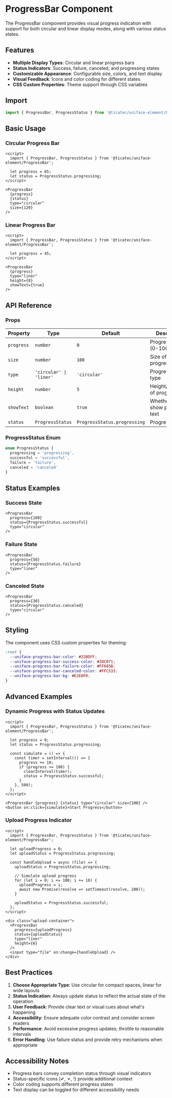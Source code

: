 # ProgressBar Component

The ProgressBar component provides visual progress indication with support for both circular and linear display modes, along with various status states.

## Features

- **Multiple Display Types**: Circular and linear progress bars
- **Status Indicators**: Success, failure, canceled, and progressing states
- **Customizable Appearance**: Configurable size, colors, and text display
- **Visual Feedback**: Icons and color coding for different states
- **CSS Custom Properties**: Theme support through CSS variables

## Import

```typescript
import { ProgressBar, ProgressStatus } from '@ticatec/uniface-element/ProgressBar';
```

## Basic Usage

### Circular Progress Bar

```svelte
<script>
  import { ProgressBar, ProgressStatus } from '@ticatec/uniface-element/ProgressBar';
  
  let progress = 65;
  let status = ProgressStatus.progressing;
</script>

<ProgressBar 
  {progress} 
  {status}
  type="circular" 
  size={120} 
/>
```

### Linear Progress Bar

```svelte
<script>
  import { ProgressBar, ProgressStatus } from '@ticatec/uniface-element/ProgressBar';
  
  let progress = 45;
</script>

<ProgressBar 
  {progress}
  type="liner" 
  height={8}
  showText={true}
/>
```

## API Reference

### Props

| Property | Type | Default | Description |
|----------|------|---------|-------------|
| `progress` | `number` | `0` | Progress value (0-100) |
| `size` | `number` | `100` | Size of circular progress bar |
| `type` | `'circular' \| 'liner'` | `'circular'` | Progress bar type |
| `height` | `number` | `5` | Height/thickness of progress bar |
| `showText` | `boolean` | `true` | Whether to show progress text |
| `status` | `ProgressStatus` | `ProgressStatus.progressing` | Progress status |

### ProgressStatus Enum

```typescript
enum ProgressStatus {
  progressing = 'progressing',
  successful = 'successful',
  failure = 'failure',
  canceled = 'canceled'
}
```

## Status Examples

### Success State

```svelte
<ProgressBar 
  progress={100} 
  status={ProgressStatus.successful}
  type="circular"
/>
```

### Failure State

```svelte
<ProgressBar 
  progress={50} 
  status={ProgressStatus.failure}
  type="liner"
/>
```

### Canceled State

```svelte
<ProgressBar 
  progress={30} 
  status={ProgressStatus.canceled}
  type="circular"
/>
```

## Styling

The component uses CSS custom properties for theming:

```css
:root {
  --uniface-progress-bar-color: #22BDFF;
  --uniface-progress-bar-success-color: #2DC071;
  --uniface-progress-bar-failure-color: #FF685B;
  --uniface-progress-bar-canceled-color: #FFC533;
  --uniface-progress-bar-bg: #E2E8F0;
}
```

## Advanced Examples

### Dynamic Progress with Status Updates

```svelte
<script>
  import { ProgressBar, ProgressStatus } from '@ticatec/uniface-element/ProgressBar';
  
  let progress = 0;
  let status = ProgressStatus.progressing;
  
  const simulate = () => {
    const timer = setInterval(() => {
      progress += 10;
      if (progress >= 100) {
        clearInterval(timer);
        status = ProgressStatus.successful;
      }
    }, 500);
  };
</script>

<ProgressBar {progress} {status} type="circular" size={100} />
<button on:click={simulate}>Start Progress</button>
```

### Upload Progress Indicator

```svelte
<script>
  import { ProgressBar, ProgressStatus } from '@ticatec/uniface-element/ProgressBar';
  
  let uploadProgress = 0;
  let uploadStatus = ProgressStatus.progressing;
  
  const handleUpload = async (file) => {
    uploadStatus = ProgressStatus.progressing;
    
    // Simulate upload progress
    for (let i = 0; i <= 100; i += 10) {
      uploadProgress = i;
      await new Promise(resolve => setTimeout(resolve, 200));
    }
    
    uploadStatus = ProgressStatus.successful;
  };
</script>

<div class="upload-container">
  <ProgressBar 
    progress={uploadProgress} 
    status={uploadStatus}
    type="liner" 
    height={6}
  />
  <input type="file" on:change={handleUpload} />
</div>
```

## Best Practices

1. **Choose Appropriate Type**: Use circular for compact spaces, linear for wide layouts
2. **Status Indication**: Always update status to reflect the actual state of the operation
3. **User Feedback**: Provide clear text or visual cues about what's happening
4. **Accessibility**: Ensure adequate color contrast and consider screen readers
5. **Performance**: Avoid excessive progress updates; throttle to reasonable intervals
6. **Error Handling**: Use failure status and provide retry mechanisms when appropriate

## Accessibility Notes

- Progress bars convey completion status through visual indicators
- Status-specific icons (✔, ✗, !) provide additional context
- Color coding supports different progress states
- Text display can be toggled for different accessibility needs
